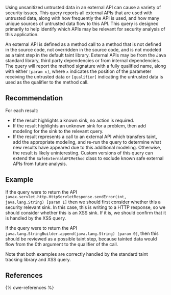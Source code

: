 Using unsanitized untrusted data in an external API can cause a variety of security issues. This query reports all external APIs that are used with untrusted data, along with how frequently the API is used, and how many unique sources of untrusted data flow to this API. This query is designed primarily to help identify which APIs may be relevant for security analysis of this application.

An external API is defined as a method call to a method that is not defined in the source code, not overridden in the source code, and is not modeled as a taint step in the default taint library. External APIs may be from the Java standard library, third party dependencies or from internal dependencies. The query will report the method signature with a fully qualified name, along with either `[param x]`, where `x` indicates the position of the parameter receiving the untrusted data or `[qualifier]` indicating the untrusted data is used as the qualifier to the method call.


## Recommendation
For each result:

* If the result highlights a known sink, no action is required.
* If the result highlights an unknown sink for a problem, then add modeling for the sink to the relevant query.
* If the result represents a call to an external API which transfers taint, add the appropriate modeling, and re-run the query to determine what new results have appeared due to this additional modeling.
Otherwise, the result is likely uninteresting. Custom versions of this query can extend the `SafeExternalAPIMethod` class to exclude known safe external APIs from future analysis.


## Example
If the query were to return the API `javax.servlet.http.HttpServletResponse.sendError(int, java.lang.String) [param 1]` then we should first consider whether this a security relevant sink. In this case, this is writing to a HTTP response, so we should consider whether this is an XSS sink. If it is, we should confirm that it is handled by the XSS query.

If the query were to return the API `java.lang.StringBuilder.append(java.lang.String) [param 0]`, then this should be reviewed as a possible taint step, because tainted data would flow from the 0th argument to the qualifier of the call.

Note that both examples are correctly handled by the standard taint tracking library and XSS query.


## References
{% cwe-references %}
